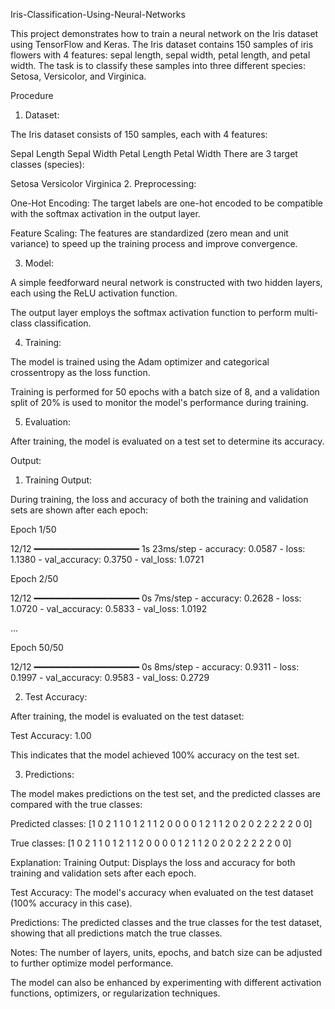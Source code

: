 Iris-Classification-Using-Neural-Networks

This project demonstrates how to train a neural network on the Iris dataset using TensorFlow and Keras. The Iris dataset contains 150 samples of iris flowers with 4 features: sepal length, sepal width, petal length, and petal width. The task is to classify these samples into three different species: Setosa, Versicolor, and Virginica.

Procedure
1. Dataset:

The Iris dataset consists of 150 samples, each with 4 features:

Sepal Length
Sepal Width
Petal Length
Petal Width
There are 3 target classes (species):

Setosa
Versicolor
Virginica
2. Preprocessing:

One-Hot Encoding: The target labels are one-hot encoded to be compatible with the softmax activation in the output layer.

Feature Scaling: The features are standardized (zero mean and unit variance) to speed up the training process and improve convergence.

3. Model:

A simple feedforward neural network is constructed with two hidden layers, each using the ReLU activation function.

The output layer employs the softmax activation function to perform multi-class classification.

4. Training:

The model is trained using the Adam optimizer and categorical crossentropy as the loss function.

Training is performed for 50 epochs with a batch size of 8, and a validation split of 20% is used to monitor the model's performance during training.

5. Evaluation:

After training, the model is evaluated on a test set to determine its accuracy.

Output:
1. Training Output:

During training, the loss and accuracy of both the training and validation sets are shown after each epoch:

Epoch 1/50

12/12 ━━━━━━━━━━━━━━━━━━━━ 1s 23ms/step - accuracy: 0.0587 - loss: 1.1380 - val_accuracy: 0.3750 - val_loss: 1.0721

Epoch 2/50

12/12 ━━━━━━━━━━━━━━━━━━━━ 0s 7ms/step - accuracy: 0.2628 - loss: 1.0720 - val_accuracy: 0.5833 - val_loss: 1.0192

...

Epoch 50/50

12/12 ━━━━━━━━━━━━━━━━━━━━ 0s 8ms/step - accuracy: 0.9311 - loss: 0.1997 - val_accuracy: 0.9583 - val_loss: 0.2729

2. Test Accuracy:

After training, the model is evaluated on the test dataset:

Test Accuracy: 1.00

This indicates that the model achieved 100% accuracy on the test set.

3. Predictions:

The model makes predictions on the test set, and the predicted classes are compared with the true classes:

Predicted classes: [1 0 2 1 1 0 1 2 1 1 2 0 0 0 0 1 2 1 1 2 0 2 0 2 2 2 2 2 0 0]

True classes: [1 0 2 1 1 0 1 2 1 1 2 0 0 0 0 1 2 1 1 2 0 2 0 2 2 2 2 2 0 0]

Explanation:
Training Output: Displays the loss and accuracy for both training and validation sets after each epoch.

Test Accuracy: The model's accuracy when evaluated on the test dataset (100% accuracy in this case).

Predictions: The predicted classes and the true classes for the test dataset, showing that all predictions match the true classes.

Notes:
The number of layers, units, epochs, and batch size can be adjusted to further optimize model performance.

The model can also be enhanced by experimenting with different activation functions, optimizers, or regularization techniques.
